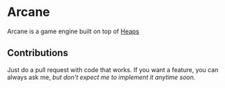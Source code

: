 # Arcane

Arcane is a game engine built on top of [Heaps](https://github.com/HeapsIO/heaps)

## Contributions

Just do a pull request with code that works. If you want a feature, you can always ask me, *but don't expect me to implement it anytime soon.*
